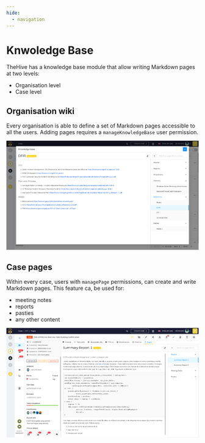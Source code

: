 ```yaml
---
hide:
  - navigation
---
```


# Knwoledge Base

TheHive has a knowledge base module that allow writing Markdown pages at two levels:

- Organisation level
- Case level

## Organisation wiki

Every organisation is able to define a set of Markdown pages accessible to all the users. Adding pages requires a `manageKnowledgeBase` user permission.

![Knowledge base](./images/kb/knowledge-base.png)

## Case pages

Within every case, users with `managePage` permissions, can create and write Markdown pages. This feature ca, be used for:

- meeting notes
- reports
- pasties
- any other content

![Case pages](./images/kb/case-pages.png)
